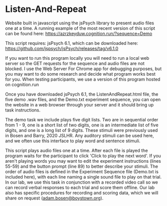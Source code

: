 # Listen-And-Repeat
Website built in javascript using the jsPsych library to present audio files one at a time.
A running example of the most recent version of this script can be found here: https://azrzkeyduw.cognition.run/?sequence=Demo 

This script requires:
jsPsych 6.1, which can be downloaded here: https://github.com/jspsych/jsPsych/releases/tag/v6.1.0

If you want to run this program locally you will need to run a local web server so the GET requests for the sequence and audio files are not blocked.  I use the Web Server For Chrome app for debugging purposes, but you may want to do some research and decide what program works best for you. When testing participants, we use a version of this program hosted on cognition.run

Once you have downloaded jsPsych 6.1, the ListenAndRepeat.html file, the five demo .wav files, and the Demo.txt experiment sequence, you can open the website in a web browser through your server and it should bring up task instructions.

The demo task we include plays five digit lists.  Two are in sequential order from 1 - 9, one is a short list of two digits, one is an intermediate list of five digits, and one is a long list of 9 digits.  These stimuli were previously used in Bosen and Barry, 2020 JSLHR. Any auditory stimuli can be used here, and we often use this interface to play word and sentence stimuli.

This script plays audio files one at a time. After each file is played the program waits for the participant to click 'Click to play the next word'. If you aren't playing words you may want to edit the experiment instructions (lines 55-59) and the button prompt (line 89) to better describe your stimuli. The order of audio files is defined in the Experiment Sequence file (Demo.txt is included here), with each line naming a single sound file to play on that trial. In our lab, we use this task in conjunction with a recorded video call so we can record verbal responses to each trial and score them offline.  Our lab also has specific procedures for recording and scoring data, which we will share on request (adam.bosen@boystown.org).
